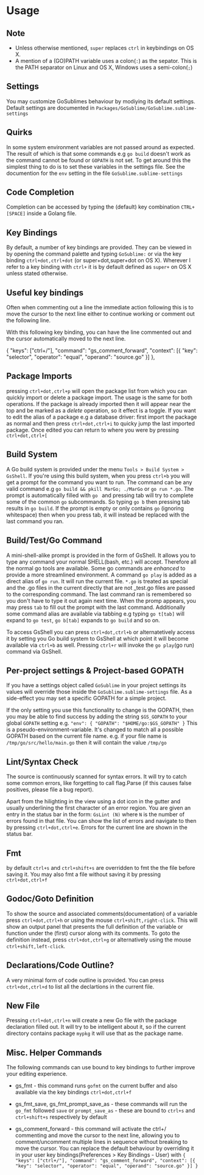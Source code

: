 Usage
=====

Note
----

* Unless otherwise mentioned, `super` replaces `ctrl` in keybindings on OS X.
* A mention of a (GO)PATH variable uses a colon(`:`) as the sepator.
This is the PATH separator on Linux and OS X, Windows uses a semi-colon(`;`)

Settings
--------

You may customize GoSublimes behaviour by modiying its default settings. Default settings are documented in `Packages/GoSublime/GoSublime.sublime-settings`

Quirks
------

In some system environment variables are not passed around as expected.
The result of which is that some commands e.g `go build` doesn't work
as the command cannot be found or `GOPATH` is not set. To get around this
the simplest thing to do is to set these variables in the settings file.
See the documention for the `env` setting in the file `GoSublime.sublime-settings`

Code Completion
---------------

Completion can be accessed by typing the (default) key combination `CTRL+[SPACE]` inside a Golang file.

Key Bindings
------------

By default, a number of key bindings are provided. They can be viewed in by opening the command palette
and typing `GoSublime:` or via the key binding `ctrl+dot,ctrl+dot` (or super+dot,super+dot on OS X).
Wherever I refer to a key binding with `ctrl+` it is by default defined as `super+` on OS X unless stated otherwise.

Useful key bindings
-------------------

Often when commenting out a line the immediate action following this is to move the cursor to the next line either to continue working or comment out the following line.

With this following key binding, you can have the line commented out and the cursor automatically moved to the next line.

{ "keys": ["ctrl+/"], "command": "gs_comment_forward", "context": [{ "key": "selector", "operator": "equal", "operand": "source.go" }] },

Package Imports
---------------

pressing `ctrl+dot,ctrl+p` will open the package list from which you can quickly import or delete a package import.
The usage is the same for both operations. If the package is already imported then it will appear near the top
and be marked as a *delete* operation, so it effect is a toggle. If you want to edit the alias of a package e.g
a database driver: first import the package as normal and then press `ctrl+dot,ctrl+i` to quicky jump
the last imported package. Once edited you can return to where you were by pressing `ctrl+dot,ctrl+[`

Build System
------------

A Go build system is provided under the menu `Tools > Build System > GsShell`. If you're using this build system, when you press `ctrl+b` you will get a prompt for the command you want to run. The command can be any valid command e.g `go build && pkill MarGo; ./MarGo` or `go run *.go`. The prompt is automatically filled with `go ` and pressing tab will try to complete some of the common `go` subcommands. So typing `go b` then pressing tab results in `go build`. If the prompt is empty or only contains `go` (ignoring whitespace) then when you press tab, it will instead be replaced with the last command you ran.

Build/Test/Go Command
---------------------

A mini-shell-alike prompt is provided in the form of GsShell. It allows you to type any command your normal SHELL(bash, etc.) will accept.
Therefore all the normal go tools are available. Some go commands are *enhanced* to provide a more streamlined environment. A command `go play` is added as a direct alias of `go run`. It will run the current file. `*.go` is treated as special and the .go files in the current
directly that are not _test.go files are passed to the corresponding command. The last command ran is remembered so you don't
have to type it out again next time. When the promp appears, you may press `tab` to fill out the prompt with the last command.
Additionally some command alias are available via tabbing e.g typing `go t[tab]` will expand to `go test`, `go b[tab]` expands to `go build` and so on.

To access GsShell you can press `ctrl+dot,ctrl+b` or alternatetively access it by setting you Go build system to GsShell at which point it will become available via `ctrl+b` as well. Pressing `ctrl+r` will invoke the `go play`(go run) command via GsShell.

Per-project  settings & Project-based GOPATH
------------------------------

If you have a settings object called `GoSublime` in your project settings its values will override those
inside the `GoSublime.sublime-settings` file. As a side-effect you may set a specific GOPATH for a simple
project.

If the only setting you use this functionality to change is the GOPATH, then you may be able to find
success by adding the string `$GS_GOPATH` to your global `GOPATH` setting e.g.
`"env": { "GOPATH": "$HOME/go:$GS_GOPATH" }`
This is a pseudo-environment-variable.
It's changed to match all a possible GOPATH based on the current file name. e.g. if your file name is
`/tmp/go/src/hello/main.go` then it will contain the value `/tmp/go`

Lint/Syntax Check
-----------------

The source is continuously scanned for syntax errors. It will try to catch some common errors, like
forgetting to call flag.Parse (if this causes false positives, please file a bug report).

Apart from the hilighting in the view using a dot icon in the gutter and usually underlining the
first character of an error region. You are given an entry in the status bar in the form: `GsLint (N)`
where `N` is the number of errors found in that file. You can show the list of errors and navigate to
then by pressing `ctrl+dot,ctrl+e`. Errors for the current line are shown in the status bar.

Fmt
---

by default `ctrl+s` and `ctrl+shift+s` are overridden to fmt the the file before saving it. You may also
fmt a file without saving it by pressing `ctrl+dot,ctrl+f`

Godoc/Goto Definition
---------------------

To show the source and associated comments(documentation) of a variable press `ctrl+dot,ctrl+h` or
using the mouse `ctrl+shift,right-click`. This will show an output panel that presents the full
definition of the variable or function under the (first) cursor along with its comments.
To goto the definition instead, press `ctrl+dot,ctrl+g` or alternatively using the mouse `ctrl+shift,left-click`.

Declarations/Code Outline?
--------------------------

A very minimal form of code outline is provided. You can press `ctrl+dot,ctrl+d` to list all the declartions
in the current file.

New File
--------

Pressing `ctrl+dot,ctrl+n` will create a new Go file with the package declaration filled out.
It will try to be intelligent about it, so if the current directory contains package `mypkg` it will use that as the package name.

Misc. Helper Commands
---------------------

The following commands can use bound to key bindings to further improve your editing experience.

* gs_fmt - this command runs `gofmt` on the current buffer and also available via the key bindings `ctrl+dot,ctrl+f`

* gs_fmt_save, gs_fmt_prompt_save_as - these commands will run the `go_fmt` followed `save` or `prompt_save_as` - these are bound to `ctrl+s` and `ctrl+shift+s` respectively by default

* gs_comment_forward - this command will activate the ctrl+/ commenting and move the cursor to the next line, allowing you to comment/uncomment multiple lines in sequence without breaking to move the cursor. You can replace the default behaviour by overriding it in your user key bindings(Preferences > Key Bindings - User) with `{ "keys": ["ctrl+/"], "command": "gs_comment_forward", "context": [{ "key": "selector", "operator": "equal", "operand": "source.go" }] }`
